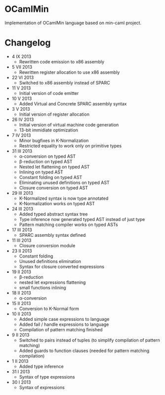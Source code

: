 OCamlMin
========

Implementation of OCamlMin language based on min-caml project.

Changelog
=========
* 4 IX 2013
  * Rewritten code emission to x86 assembly
* 5 VII 2013
  * Rewritten register allocation to use x86 assembly
* 22 VI 2013
  * Switched to x86 assembly instead of SPARC
* 11 V 2013
  * Initial version of code emitter
* 10 V 2013
  * Added Virtual and Concrete SPARC assembly syntax
* 3 V 2013
  * Initial version of register allocation
* 26 IV 2013
  * Initial version of virtual machine code generation
  * 13-bit immidiate optimization
* 7 IV 2013
  * Minor bugfixes in K-Normalization
  * Restricted equality to work only on primitive types
* 31 III 2013
  * α-conversion on typed AST
  * β-reduction on typed AST
  * Nested let flattening on typed AST
  * Inlining on typed AST
  * Constant folding on typed AST
  * Eliminating unused definitions on typed AST
  * Closure conversion on typed AST
* 29 III 2013
  * K-Normalized syntax is now type annotated
  * K-Normalization works on typed AST
* 24 III 2013
  * Added typed abstract syntax tree
  * Type inference now generated typed AST instead of just type
  * Pattern matching compiler works on typed ASTs
* 17 III 2013
  * SPARC assembly syntax defined
* 11 III 2013
  * Closure conversion module
* 23 II 2013
  * Constant folding
  * Unused definitions elimination
  * Syntax for closure converted expressions
* 19 II 2013
  * β-reduction
  * nested let expressions flattening
  * small functions inlining
* 18 II 2013
  * α-conversion
* 15 II 2013
  * Conversion to K-Normal form
* 10 II 2013
  * Added simple case expressions to language
  * Added fail / handle expressions to language
  * Compilation of pattern matching finished
* 9 II 2013
  * Switched to pairs instead of tuples (to simplify compilation of pattern matching)
  * Added guards to function clauses (needed for pattern matching compilation)
* 1 II 2013
  * Added type inference
* 31 I 2013
  * Syntax of type expressions
* 30 I 2013
  * Syntax of expressions
